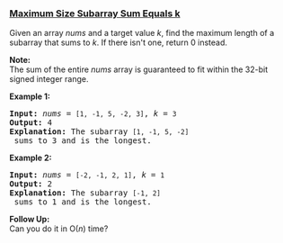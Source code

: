 ### [Maximum Size Subarray Sum Equals k](https://leetcode.com/problems/maximum-size-subarray-sum-equals-k)

<p>Given an array <i>nums</i> and a target value <i>k</i>, find the maximum length of a subarray that sums to <i>k</i>. If there isn&#39;t one, return 0 instead.</p>

<p><b>Note:</b><br />
The sum of the entire <i>nums</i> array is guaranteed to fit within the 32-bit signed integer range.</p>

<p><b>Example 1:</b></p>

<pre>
<strong>Input: </strong><i>nums</i> = <code>[1, -1, 5, -2, 3]</code>, <i>k</i> = <code>3</code>
<strong>Output: </strong>4 
<strong>Explanation: </strong>The subarray <code>[1, -1, 5, -2]</code> sums to 3 and is the longest.
</pre>

<p><b>Example 2:</b></p>

<pre>
<strong>Input: </strong><i>nums</i> = <code>[-2, -1, 2, 1]</code>, <i>k</i> = <code>1</code>
<strong>Output: </strong>2 <strong>
Explanation: </strong>The subarray <code>[-1, 2]</code> sums to 1 and is the longest.</pre>

<p><b>Follow Up:</b><br />
Can you do it in O(<i>n</i>) time?</p>
